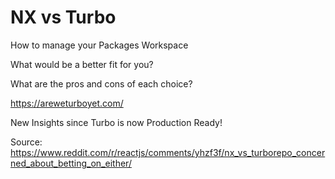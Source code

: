 # NX vs Turbo

How to manage your Packages Workspace

What would be a better fit for you?

What are the pros and cons of each choice?

https://areweturboyet.com/

New Insights since Turbo is now Production Ready! 

Source:
https://www.reddit.com/r/reactjs/comments/yhzf3f/nx_vs_turborepo_concerned_about_betting_on_either/
